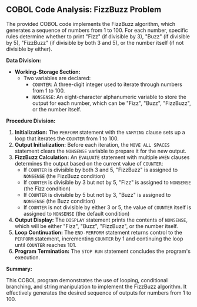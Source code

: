 ## COBOL Code Analysis: FizzBuzz Problem

The provided COBOL code implements the FizzBuzz algorithm, which generates a sequence of numbers from 1 to 100. For each number, specific rules determine whether to print "Fizz" (if divisible by 3), "Buzz" (if divisible by 5), "FizzBuzz" (if divisible by both 3 and 5), or the number itself (if not divisible by either).

**Data Division:**

*   **Working-Storage Section:** 
    *   Two variables are declared:
        *   `COUNTER`: A three-digit integer used to iterate through numbers from 1 to 100.
        *   `NONSENSE`: An eight-character alphanumeric variable to store the output for each number, which can be "Fizz", "Buzz", "FizzBuzz", or the number itself. 

**Procedure Division:**

1.  **Initialization:** The `PERFORM` statement with the `VARYING` clause sets up a loop that iterates the `COUNTER` from 1 to 100.
2.  **Output Initialization:** Before each iteration, the `MOVE ALL SPACES` statement clears the `NONSENSE` variable to prepare it for the new output. 
3.  **FizzBuzz Calculation:** An `EVALUATE` statement with multiple `WHEN` clauses determines the output based on the current value of `COUNTER`: 
    *   If `COUNTER` is divisible by both 3 and 5, "FizzBuzz" is assigned to `NONSENSE` (the FizzBuzz condition)
    *   If `COUNTER` is divisible by 3 but not by 5, "Fizz" is assigned to `NONSENSE` (the Fizz condition)
    *   If `COUNTER` is divisible by 5 but not by 3, "Buzz" is assigned to `NONSENSE` (the Buzz condition)
    *   If `COUNTER` is not divisible by either 3 or 5, the value of `COUNTER` itself is assigned to `NONSENSE` (the default condition)
4.  **Output Display:** The `DISPLAY` statement prints the contents of `NONSENSE`, which will be either "Fizz", "Buzz", "FizzBuzz", or the number itself.
5. **Loop Continuation:** The `END-PERFORM` statement returns control to the `PERFORM` statement, incrementing `COUNTER` by 1 and continuing the loop until `COUNTER` reaches 101.
6.  **Program Termination:** The `STOP RUN` statement concludes the program's execution.

**Summary:**

This COBOL program demonstrates the use of looping, conditional branching, and string manipulation to implement the FizzBuzz algorithm. It effectively generates the desired sequence of outputs for numbers from 1 to 100.